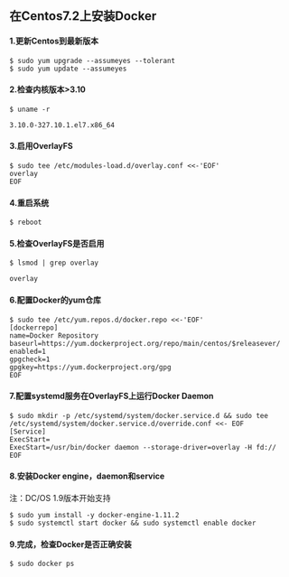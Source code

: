 ##                                                                                                                                                                                                                                                                                                                                                                                                                                                                                                                                                                                                                                                                                                                                                                                                                                                                                                                                                                                                                                                                                                                                                                                                                                                                    在Centos7.2上安装Docker

#### 1.更新Centos到最新版本

```
$ sudo yum upgrade --assumeyes --tolerant
$ sudo yum update --assumeyes
```

#### 2.检查内核版本&gt;3.10

```
$ uname -r

3.10.0-327.10.1.el7.x86_64
```

#### 3.启用OverlayFS

```
$ sudo tee /etc/modules-load.d/overlay.conf <<-'EOF'
overlay
EOF
```

#### 4.重启系统

`$ reboot`

#### 5.检查OverlayFS是否启用

```
$ lsmod | grep overlay

overlay
```

#### 6.配置Docker的yum仓库

```
$ sudo tee /etc/yum.repos.d/docker.repo <<-'EOF'
[dockerrepo]
name=Docker Repository
baseurl=https://yum.dockerproject.org/repo/main/centos/$releasever/
enabled=1
gpgcheck=1
gpgkey=https://yum.dockerproject.org/gpg
EOF
```

#### 7.配置systemd服务在OverlayFS上运行Docker Daemon

```
$ sudo mkdir -p /etc/systemd/system/docker.service.d && sudo tee /etc/systemd/system/docker.service.d/override.conf <<- EOF
[Service]
ExecStart=
ExecStart=/usr/bin/docker daemon --storage-driver=overlay -H fd://
EOF
```

#### 8.安装Docker engine，daemon和service

注：DC/OS 1.9版本开始支持

```
$ sudo yum install -y docker-engine-1.11.2
$ sudo systemctl start docker && sudo systemctl enable docker
```

#### 9.完成，检查Docker是否正确安装

`$ sudo docker ps`

